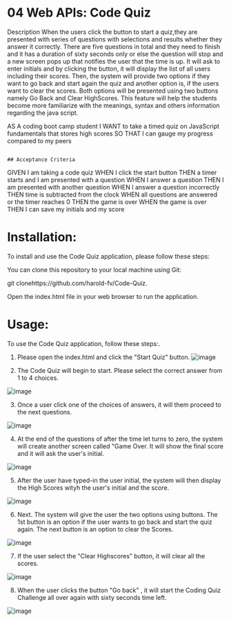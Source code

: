 # 04 Web APIs: Code Quiz


Description
When the users click the button to start a quiz,they are presented with series of questions with selections and results whether they answer it correctly. There are five questions in total and they need to finish and  it  has a duration of sixty seconds only or else the question will stop and a new screen pops up that notifies the user that the time is up. It will ask to enter initials and by clicking the button, it will display the list of all users including their scores. Then, the system will provide two options if they want to go back and start again the quiz and another option is, if the users want to clear the scores. Both options will be presented using two buttons namely Go Back and Clear HighScores. This feature will help the students become more familiarize with the meanings, syntax and others information regarding the java script.
 

AS A coding boot camp student
I WANT to take a timed quiz on JavaScript fundamentals that stores high scores
SO THAT I can gauge my progress compared to my peers
```

## Acceptance Criteria

```
GIVEN I am taking a code quiz
WHEN I click the start button
THEN a timer starts and I am presented with a question
WHEN I answer a question
THEN I am presented with another question
WHEN I answer a question incorrectly
THEN time is subtracted from the clock
WHEN all questions are answered or the timer reaches 0
THEN the game is over
WHEN the game is over
THEN I can save my initials and my score


Installation:
================


To install and use the Code Quiz application, please follow these steps:

You can clone this repository to your local machine using Git:

git clonehttps://github.com/harold-fv/Code-Quiz.

Open the index.html file in your web browser to run the application.

Usage:
======

To use the Code Quiz application, follow these steps:.

1. Please open the index.html and click the "Start Quiz" button.
![image](https://user-images.githubusercontent.com/120603153/226216118-854a0367-8e76-4265-88ee-145e9809ef13.png)

2. The Code Quiz will begin to start. Please select the correct answer from 1 to 4 choices.

![image](https://user-images.githubusercontent.com/120603153/226216172-bcb818f1-8bd1-4aed-94c0-e9efe9db967a.png)


3. Once a user click one of the choices of answers, it will them proceed to the next questions.

![image](https://user-images.githubusercontent.com/120603153/226216258-0febdc39-9b95-4f9f-8921-bc1492069da5.png)

4. At the end of the questions of after the time let turns to zero, the system will create another screen called "Game Over.
It will show the final score and it will ask the user's initial.

![image](https://user-images.githubusercontent.com/120603153/226216304-0bbabbee-1da0-4d84-8eb9-68109854cace.png)

5. After the user have typed-in the user initial, the system will then display the High Scores wityh the user's initial and the score.


![image](https://user-images.githubusercontent.com/120603153/226216501-550ef405-b23e-4b53-abe7-57dc9bdd9f15.png)

6. Next. The system will give the user the two options using buttons. The 1st button is an option  if the user wants to go back and start the quiz again. The next button is an option to clear the Scores.


![image](https://user-images.githubusercontent.com/120603153/226216674-9c457a6a-911d-41d4-bbc7-9539afd1c202.png)

7. If the user select the "Clear Highscores" button, it will clear all the scores.

![image](https://user-images.githubusercontent.com/120603153/226216755-e37065bd-a674-49fb-a017-69c3d0982955.png)

8. When the user clicks the button "Go back" , it will start the Coding Quiz Challenge all over again with sixty seconds time left.

![image](https://user-images.githubusercontent.com/120603153/226216877-60ee5eb7-a717-4481-9174-bfed3990478c.png)







